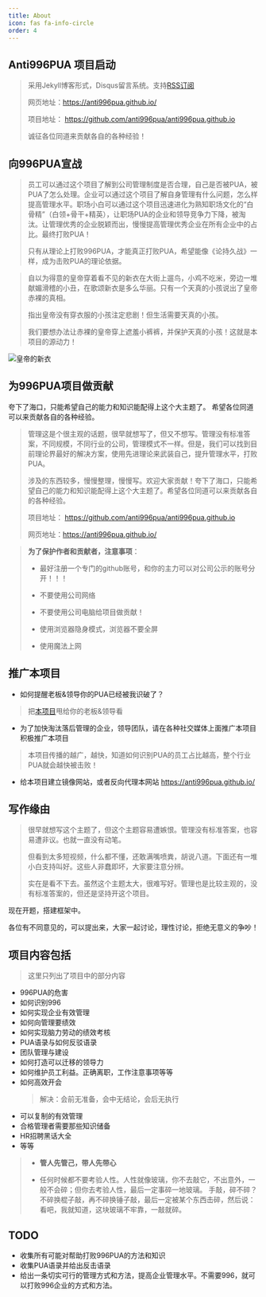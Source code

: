 ```yaml
---
title: About
icon: fas fa-info-circle
order: 4
---
```


## **Anti996PUA 项目启动**

> 采用Jekyll博客形式，Disqus留言系统。支持[RSS订阅](https://anti996pua.github.io/feed.xml)
>
> 网页地址：<https://anti996pua.github.io/>
>
> 项目地址： <https://github.com/anti996pua/anti996pua.github.io>
>
> 诚征各位同道来贡献各自的各种经验！

## **向996PUA宣战**

> 员工可以通过这个项目了解到公司管理制度是否合理，自己是否被PUA，被PUA了怎么处理。企业可以通过这个项目了解自身管理有什么问题，怎么样提高管理水平。职场小白可以通过这个项目迅速进化为熟知职场文化的“白骨精”（白领+骨干+精英），让职场PUA的企业和领导竞争力下降，被淘汰。让管理优秀的企业脱颖而出，慢慢提高管理优秀企业在所有企业中的占比。最终打败PUA！
>
> 只有从理论上打败996PUA，才能真正打败PUA，希望能像《论持久战》一样，成为击败PUA的理论依据。

> 自以为得意的皇帝穿着看不见的新衣在大街上遛鸟，小鸡不吃米，旁边一堆献媚滑稽的小丑，在歌颂新衣是多么华丽。只有一个天真的小孩说出了皇帝赤裸的真相。
>
> 指出皇帝没有穿衣服的小孩注定悲剧！但生活需要天真的小孩。
>
> 我们要想办法让赤裸的皇帝穿上遮羞小裤裤，并保护天真的小孩！这就是本项目的源动力！

![皇帝的新衣](https://raw.githubusercontent.com/anti996pua/anti996pua.github.io/main/data/pic/2021/%E7%9A%87%E5%B8%9D%E7%9A%84%E6%96%B0%E8%A1%A3.jpg)


## **为996PUA项目做贡献**

夸下了海口，只能希望自己的能力和知识能配得上这个大主题了。
希望各位同道可以来贡献各自的各种经验。

> 管理这是个很主观的话题，很早就想写了，但又不想写。管理没有标准答案，不同规模，不同行业的公司，管理模式不一样。但是，我们可以找到目前理论界最好的解决方案，使用先进理论来武装自己，提升管理水平，打败PUA。
>
> 涉及的东西较多，慢慢整理，慢慢写。欢迎大家贡献！夸下了海口，只能希望自己的能力和知识能配得上这个大主题了。希望各位同道可以来贡献各自的各种经验。
>
> 项目地址： <https://github.com/anti996pua/anti996pua.github.io>
>
> 网页地址：<https://anti996pua.github.io/>

> **为了保护作者和贡献者，注意事项**：
>
> - 最好注册一个专门的github账号，和你的主力可以对公司公示的账号分开！！！
>
> - 不要使用公司网络 
>
> - 不要使用公司电脑给项目做贡献！
>
> - 使用浏览器隐身模式，浏览器不要全屏 
>
> - 使用魔法上网

## **推广本项目**

- 如何提醒老板&领导你的PUA已经被我识破了？ 

> 把[本项目](https://anti996pua.github.io/)甩给你的老板&领导看

- 为了加快淘汰落后管理的企业，领导团队，请在各种社交媒体上面推广本项目积极推广本项目

> 本项目传播的越广，越快，知道如何识别PUA的员工占比越高，整个行业PUA就会越快被击败！

- 给本项目建立镜像网站，或者反向代理本网站 <https://anti996pua.github.io/>

## **写作缘由**

> 很早就想写这个主题了，但这个主题容易遭嫉恨。管理没有标准答案，也容易遭非议。也就一直没有动笔。
>
> 但看到太多短视频，什么都不懂，还敢满嘴喷粪，胡说八道。下面还有一堆小白支持叫好。这些人非蠢即坏，大家要注意分辨。
>
> 实在是看不下去。虽然这个主题太大，很难写好。管理也是比较主观的，没有标准答案的，但还是坚持开这个项目。

现在开题，搭建框架中。

各位有不同意见的，可以提出来，大家一起讨论，理性讨论，拒绝无意义的争吵！

## 项目内容包括

> 这里只列出了项目中的部分内容

- 996PUA的危害
- 如何识别996
- 如何实现企业有效管理
- 如何向管理要绩效
- 如何实现脑力劳动的绩效考核
- PUA语录与如何反驳语录
- 团队管理与建设
- 如何打造可以迁移的领导力
- 如何维护员工利益。正确离职，工作注意事项等等
- 如何高效开会
  >  解决：会前无准备，会中无结论，会后无执行
- 可以复制的有效管理
- 合格管理者需要那些知识储备
- HR招聘黑话大全
- 等等

> - **管人先管己，带人先带心**
>
> - 任何时候都不要考验人性。人性就像玻璃，你不去敲它，不出意外，一般不会碎；但你去考验人性，最后一定事碎一地玻璃。
手敲，碎不碎？ 不碎换棍子敲，再不碎换锤子敲，最后一定被某个东西击碎，然后说：看吧，我就知道，这块玻璃不牢靠，一敲就碎。

## **TODO**

- 收集所有可能对帮助打败996PUA的方法和知识
- 收集PUA语录并给出反击语录
- 给出一条切实可行的管理方式和方法，提高企业管理水平。不需要996，就可以打败996企业的方式和方法。